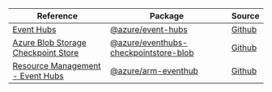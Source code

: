 | Reference | Package | Source |
|---|---|---|
|[Event Hubs](event-hubs-readme.md)|[@azure/event-hubs](https://www.npmjs.com/package/@azure/event-hubs)|[Github](https://github.com/Azure/azure-sdk-for-js/blob/main/sdk/eventhub/event-hubs)|
|[Azure Blob Storage Checkpoint Store](eventhubs-checkpointstore-blob-readme.md)|[@azure/eventhubs-checkpointstore-blob](https://www.npmjs.com/package/@azure/eventhubs-checkpointstore-blob)|[Github](https://github.com/Azure/azure-sdk-for-js)|
|[Resource Management - Event Hubs](arm-eventhub-readme.md)|[@azure/arm-eventhub](https://www.npmjs.com/package/@azure/arm-eventhub)|[Github](https://github.com/Azure/azure-sdk-for-js/blob/main/sdk/eventhub/arm-eventhub)|
